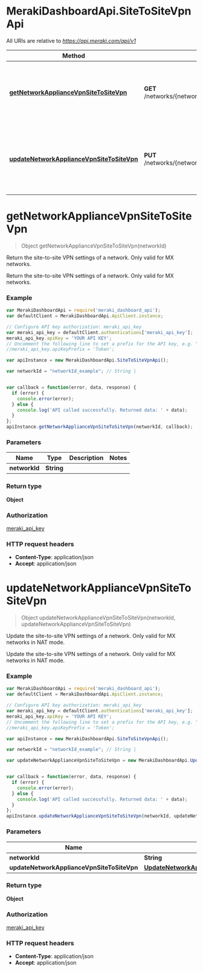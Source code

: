 # MerakiDashboardApi.SiteToSiteVpnApi

All URIs are relative to *https://api.meraki.com/api/v1*

Method | HTTP request | Description
------------- | ------------- | -------------
[**getNetworkApplianceVpnSiteToSiteVpn**](SiteToSiteVpnApi.md#getNetworkApplianceVpnSiteToSiteVpn) | **GET** /networks/{networkId}/appliance/vpn/siteToSiteVpn | Return the site-to-site VPN settings of a network. Only valid for MX networks.
[**updateNetworkApplianceVpnSiteToSiteVpn**](SiteToSiteVpnApi.md#updateNetworkApplianceVpnSiteToSiteVpn) | **PUT** /networks/{networkId}/appliance/vpn/siteToSiteVpn | Update the site-to-site VPN settings of a network. Only valid for MX networks in NAT mode.


<a name="getNetworkApplianceVpnSiteToSiteVpn"></a>
# **getNetworkApplianceVpnSiteToSiteVpn**
> Object getNetworkApplianceVpnSiteToSiteVpn(networkId)

Return the site-to-site VPN settings of a network. Only valid for MX networks.

Return the site-to-site VPN settings of a network. Only valid for MX networks.

### Example
```javascript
var MerakiDashboardApi = require('meraki_dashboard_api');
var defaultClient = MerakiDashboardApi.ApiClient.instance;

// Configure API key authorization: meraki_api_key
var meraki_api_key = defaultClient.authentications['meraki_api_key'];
meraki_api_key.apiKey = 'YOUR API KEY';
// Uncomment the following line to set a prefix for the API key, e.g. "Token" (defaults to null)
//meraki_api_key.apiKeyPrefix = 'Token';

var apiInstance = new MerakiDashboardApi.SiteToSiteVpnApi();

var networkId = "networkId_example"; // String | 


var callback = function(error, data, response) {
  if (error) {
    console.error(error);
  } else {
    console.log('API called successfully. Returned data: ' + data);
  }
};
apiInstance.getNetworkApplianceVpnSiteToSiteVpn(networkId, callback);
```

### Parameters

Name | Type | Description  | Notes
------------- | ------------- | ------------- | -------------
 **networkId** | **String**|  | 

### Return type

**Object**

### Authorization

[meraki_api_key](../README.md#meraki_api_key)

### HTTP request headers

 - **Content-Type**: application/json
 - **Accept**: application/json

<a name="updateNetworkApplianceVpnSiteToSiteVpn"></a>
# **updateNetworkApplianceVpnSiteToSiteVpn**
> Object updateNetworkApplianceVpnSiteToSiteVpn(networkId, updateNetworkApplianceVpnSiteToSiteVpn)

Update the site-to-site VPN settings of a network. Only valid for MX networks in NAT mode.

Update the site-to-site VPN settings of a network. Only valid for MX networks in NAT mode.

### Example
```javascript
var MerakiDashboardApi = require('meraki_dashboard_api');
var defaultClient = MerakiDashboardApi.ApiClient.instance;

// Configure API key authorization: meraki_api_key
var meraki_api_key = defaultClient.authentications['meraki_api_key'];
meraki_api_key.apiKey = 'YOUR API KEY';
// Uncomment the following line to set a prefix for the API key, e.g. "Token" (defaults to null)
//meraki_api_key.apiKeyPrefix = 'Token';

var apiInstance = new MerakiDashboardApi.SiteToSiteVpnApi();

var networkId = "networkId_example"; // String | 

var updateNetworkApplianceVpnSiteToSiteVpn = new MerakiDashboardApi.UpdateNetworkApplianceVpnSiteToSiteVpn(); // UpdateNetworkApplianceVpnSiteToSiteVpn | 


var callback = function(error, data, response) {
  if (error) {
    console.error(error);
  } else {
    console.log('API called successfully. Returned data: ' + data);
  }
};
apiInstance.updateNetworkApplianceVpnSiteToSiteVpn(networkId, updateNetworkApplianceVpnSiteToSiteVpn, callback);
```

### Parameters

Name | Type | Description  | Notes
------------- | ------------- | ------------- | -------------
 **networkId** | **String**|  | 
 **updateNetworkApplianceVpnSiteToSiteVpn** | [**UpdateNetworkApplianceVpnSiteToSiteVpn**](UpdateNetworkApplianceVpnSiteToSiteVpn.md)|  | 

### Return type

**Object**

### Authorization

[meraki_api_key](../README.md#meraki_api_key)

### HTTP request headers

 - **Content-Type**: application/json
 - **Accept**: application/json

